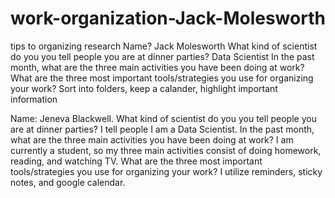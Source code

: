 # work-organization-Jack-Molesworth
tips to organizing research
Name? Jack Molesworth
What kind of scientist do you you tell people you are at dinner
parties? Data Scientist
In the past month, what are the three main activities you have
been doing at work? 
What are the three most important tools/strategies you use for
organizing your work? Sort into  folders, keep a calander, highlight important information

Name: Jeneva Blackwell. 
What kind of scientist do you you tell people you are at dinner parties? I tell people I am a Data Scientist. 
In the past month, what are the three main activities you have been doing at work? I am currently a student, so my three main activities consist of doing homework, reading, and watching TV. 
What are the three most important tools/strategies you use for organizing your work? I utilize reminders, sticky notes, and google calendar.
